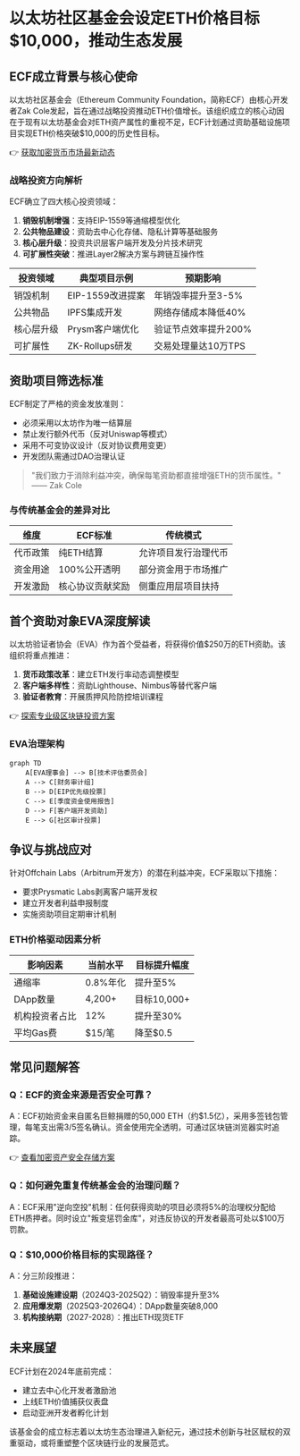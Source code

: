 # 以太坊社区基金会设定ETH价格目标$10,000，推动生态发展

## ECF成立背景与核心使命
以太坊社区基金会（Ethereum Community Foundation，简称ECF）由核心开发者Zak Cole发起，旨在通过战略投资推动ETH价值增长。该组织成立的核心动因在于现有以太坊基金会对ETH资产属性的重视不足，ECF计划通过资助基础设施项目实现ETH价格突破$10,000的历史性目标。

👉 [获取加密货币市场最新动态](https://bit.ly/okx_welcome)

### 战略投资方向解析
ECF确立了四大核心投资领域：
1. **销毁机制增强**：支持EIP-1559等通缩模型优化
2. **公共物品建设**：资助去中心化存储、隐私计算等基础服务
3. **核心层升级**：投资共识层客户端开发及分片技术研究
4. **可扩展性突破**：推进Layer2解决方案与跨链互操作性

| 投资领域       | 典型项目示例         | 预期影响                |
|----------------|----------------------|-------------------------|
| 销毁机制       | EIP-1559改进提案     | 年销毁率提升至3-5%      |
| 公共物品       | IPFS集成开发         | 网络存储成本降低40%     |
| 核心层升级     | Prysm客户端优化      | 验证节点效率提升200%    |
| 可扩展性       | ZK-Rollups研发       | 交易处理量达10万TPS     |

## 资助项目筛选标准
ECF制定了严格的资金发放准则：
- 必须采用以太坊作为唯一结算层
- 禁止发行额外代币（反对Uniswap等模式）
- 采用不可变协议设计（反对协议费用变更）
- 开发团队需通过DAO治理认证

> "我们致力于消除利益冲突，确保每笔资助都直接增强ETH的货币属性。" —— Zak Cole

### 与传统基金会的差异对比
| 维度         | ECF标准               | 传统模式                 |
|--------------|-----------------------|--------------------------|
| 代币政策     | 纯ETH结算             | 允许项目发行治理代币     |
| 资金用途     | 100%公开透明          | 部分资金用于市场推广     |
| 开发激励     | 核心协议贡献奖励      | 侧重应用层项目扶持       |

## 首个资助对象EVA深度解读
以太坊验证者协会（EVA）作为首个受益者，将获得价值$250万的ETH资助。该组织将重点推进：
1. **货币政策改革**：建立ETH发行率动态调整模型
2. **客户端多样性**：资助Lighthouse、Nimbus等替代客户端
3. **验证者教育**：开展质押风险防控培训课程

👉 [探索专业级区块链投资方案](https://bit.ly/okx_welcome)

### EVA治理架构
```mermaid
graph TD
    A[EVA理事会] --> B[技术评估委员会]
    A --> C[财务审计组]
    B --> D[EIP优先级投票]
    C --> E[季度资金使用报告]
    D --> F[客户端开发资助]
    E --> G[社区审计投票]
```

## 争议与挑战应对
针对Offchain Labs（Arbitrum开发方）的潜在利益冲突，ECF采取以下措施：
- 要求Prysmatic Labs剥离客户端开发权
- 建立开发者利益申报制度
- 实施资助项目定期审计机制

### ETH价格驱动因素分析
| 影响因素       | 当前水平    | 目标提升幅度 |
|----------------|-------------|--------------|
| 通缩率         | 0.8%年化    | 提升至5%     |
| DApp数量       | 4,200+      | 目标10,000+  |
| 机构投资者占比 | 12%         | 提升至30%    |
| 平均Gas费      | $15/笔      | 降至$0.5     |

## 常见问题解答

### Q：ECF的资金来源是否安全可靠？
A：ECF初始资金来自匿名巨鲸捐赠的50,000 ETH（约$1.5亿），采用多签钱包管理，每笔支出需3/5签名确认。资金使用完全透明，可通过区块链浏览器实时追踪。

👉 [查看加密资产安全存储方案](https://bit.ly/okx_welcome)

### Q：如何避免重复传统基金会的治理问题？
A：ECF采用"逆向空投"机制：任何获得资助的项目必须将5%的治理权分配给ETH质押者。同时设立"叛变惩罚金库"，对违反协议的开发者最高可处以$100万罚款。

### Q：$10,000价格目标的实现路径？
A：分三阶段推进：
1. **基础设施建设期**（2024Q3-2025Q2）：销毁率提升至3%
2. **应用爆发期**（2025Q3-2026Q4）：DApp数量突破8,000
3. **机构接纳期**（2027-2028）：推出ETH现货ETF

## 未来展望
ECF计划在2024年底前完成：
- 建立去中心化开发者激励池
- 上线ETH价值捕获仪表盘
- 启动亚洲开发者孵化计划

该基金会的成立标志着以太坊生态治理进入新纪元，通过技术创新与社区赋权的双重驱动，或将重塑整个区块链行业的发展范式。